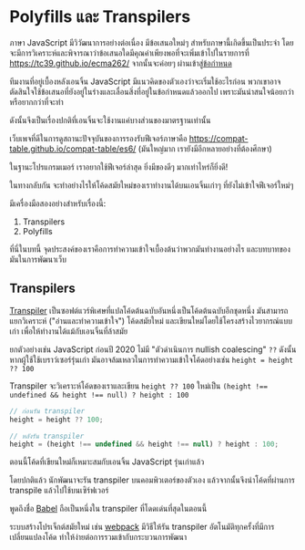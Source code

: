 # Polyfills และ Transpilers

ภาษา JavaScript มีวิวัฒนาการอย่างต่อเนื่อง มีข้อเสนอใหม่ๆ สำหรับภาษานี้เกิดขึ้นเป็นประจำ โดยจะมีการวิเคราะห์และพิจารณาว่าข้อเสนอใดมีคุณค่าเพียงพอที่จะเพิ่มเข้าไปในรายการที่ <https://tc39.github.io/ecma262/> จากนั้นจะค่อยๆ ผ่านเข้าสู่[ข้อกำหนด](https://www.ecma-international.org/publications-and-standards/standards/ecma-262/)

ทีมงานที่อยู่เบื้องหลังเอนจิ้น JavaScript มีแนวคิดของตัวเองว่าจะเริ่มใช้อะไรก่อน พวกเขาอาจตัดสินใจใช้ข้อเสนอที่ยังอยู่ในร่างและเลื่อนสิ่งที่อยู่ในข้อกำหนดแล้วออกไป เพราะมันน่าสนใจน้อยกว่าหรือยากกว่าที่จะทำ

ดังนั้นจึงเป็นเรื่องปกติที่เอนจิ้นจะใช้งานแค่บางส่วนของมาตรฐานเท่านั้น

เว็บเพจที่ดีในการดูสถานะปัจจุบันของการรองรับฟีเจอร์ภาษาคือ <https://compat-table.github.io/compat-table/es6/> (มันใหญ่มาก เรายังมีอีกหลายอย่างที่ต้องศึกษา)

ในฐานะโปรแกรมเมอร์ เราอยากใช้ฟีเจอร์ล่าสุด ยิ่งมีของดีๆ มากเท่าไหร่ก็ยิ่งดี!

ในทางกลับกัน จะทำอย่างไรให้โค้ดสมัยใหม่ของเราทำงานได้บนเอนจิ้นเก่าๆ ที่ยังไม่เข้าใจฟีเจอร์ใหม่ๆ

มีเครื่องมือสองอย่างสำหรับเรื่องนี้:

1. Transpilers
2. Polyfills

ที่นี่ในบทนี้ จุดประสงค์ของเราคือการทำความเข้าใจเบื้องต้นว่าพวกมันทำงานอย่างไร และบทบาทของมันในการพัฒนาเว็บ

## Transpilers

[Transpiler](https://en.wikipedia.org/wiki/Source-to-source_compiler) เป็นซอฟต์แวร์พิเศษที่แปลโค้ดต้นฉบับอันหนึ่งเป็นโค้ดต้นฉบับอีกชุดหนึ่ง มันสามารถแยกวิเคราะห์ ("อ่านและทำความเข้าใจ") โค้ดสมัยใหม่ และเขียนใหม่โดยใช้โครงสร้างไวยากรณ์แบบเก่า เพื่อให้ทำงานได้แม้กับเอนจิ้นที่ล้าสมัย

ยกตัวอย่างเช่น JavaScript ก่อนปี 2020 ไม่มี "ตัวดำเนินการ nullish coalescing" `??` ดังนั้น หากผู้ใช้ใช้เบราว์เซอร์รุ่นเก่า มันอาจล้มเหลวในการทำความเข้าใจโค้ดอย่างเช่น `height = height ?? 100`

Transpiler จะวิเคราะห์โค้ดของเราและเขียน `height ?? 100` ใหม่เป็น `(height !== undefined && height !== null) ? height : 100`

```js
// ก่อนรัน transpiler
height = height ?? 100;

// หลังรัน transpiler  
height = (height !== undefined && height !== null) ? height : 100;
```

ตอนนี้โค้ดที่เขียนใหม่ก็เหมาะสมกับเอนจิ้น JavaScript รุ่นเก่าแล้ว

โดยปกติแล้ว นักพัฒนาจะรัน transpiler บนคอมพิวเตอร์ของตัวเอง แล้วจากนั้นจึงนำโค้ดที่ผ่านการ transpile แล้วไปใช้บนเซิร์ฟเวอร์

พูดถึงชื่อ [Babel](https://babeljs.io) ถือเป็นหนึ่งใน transpiler ที่โดดเด่นที่สุดในตอนนี้

ระบบสร้างโปรเจ็กต์สมัยใหม่ เช่น [webpack](https://webpack.js.org/) มีวิธีให้รัน transpiler อัตโนมัติทุกครั้งที่มีการเปลี่ยนแปลงโค้ด ทำให้ง่ายต่อการรวมเข้ากับกระบวนการพัฒนา